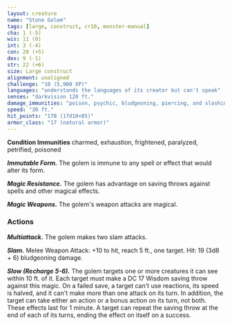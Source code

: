 ```yaml
---
layout: creature
name: "Stone Golem"
tags: [large, construct, cr10, monster-manual]
cha: 1 (-5)
wis: 11 (0)
int: 3 (-4)
con: 20 (+5)
dex: 9 (-1)
str: 22 (+6)
size: Large construct
alignment: unaligned
challenge: "10 (5,900 XP)"
languages: "understands the languages of its creator but can't speak"
senses: "darkvision 120 ft."
damage_immunities: "poison, psychic, bludgeoning, piercing, and slashing from nonmagical weapons that aren't adamantine"
speed: "30 ft."
hit_points: "178 (17d10+85)"
armor_class: "17 (natural armor)"
---
```


**Condition Immunities** charmed, exhaustion, frightened, paralyzed, petrified, poisoned

***Immutable Form.*** The golem is immune to any spell or effect that would alter its form.

***Magic Resistance.*** The golem has advantage on saving throws against spells and other magical effects.

***Magic Weapons.*** The golem's weapon attacks are magical.

### Actions

***Multiattack.*** The golem makes two slam attacks.

***Slam.*** Melee Weapon Attack: +10 to hit, reach 5 ft., one target. Hit: 19 (3d8 + 6) bludgeoning damage.

***Slow (Recharge 5-6).*** The golem targets one or more creatures it can see within 10 ft. of it. Each target must make a DC 17 Wisdom saving throw against this magic. On a failed save, a target can't use reactions, its speed is halved, and it can't make more than one attack on its turn. In addition, the target can take either an action or a bonus action on its turn, not both. These effects last for 1 minute. A target can repeat the saving throw at the end of each of its turns, ending the effect on itself on a success.